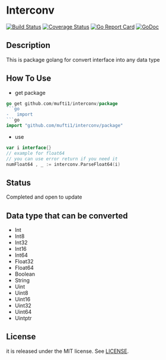 # Interconv
[![Build Status](https://travis-ci.org/mufti1/interconv.svg?branch=master)](https://travis-ci.org/mufti1/interconv) [![Coverage Status](https://coveralls.io/repos/github/mufti1/interconv/badge.svg?branch=master)](https://coveralls.io/github/mufti1/interconv?branch=master) [![Go Report Card](https://goreportcard.com/badge/github.com/mufti1/interconv)](https://goreportcard.com/report/github.com/mufti1/interconv) [![GoDoc](https://godoc.org/github.com/mufti1/interconv/package?status.svg)](https://godoc.org/github.com/mufti1/interconv/package)<br />

## Description
This is package golang for convert interface into any data type

## How To Use
-   get package
```go
go get github.com/mufti1/interconv/package
```go
-   import 
```go
import "github.com/mufti1/interconv/package"
```
-   use
```go
var i interface{}
// example for float64
// you can use error return if you need it
numFloat64 , _ := interconv.ParseFloat64(i)
```

## Status
Completed and open to update

## Data type that can be converted
-   Int
-   Int8
-   Int32
-   Int16
-   Int64
-   Float32
-   Float64
-   Boolean
-   String
-   Uint
-   Uint8
-   Uint16
-   Uint32
-   Uint64
-   Uintptr

## License

it is released under the MIT license. See 
[LICENSE](https://github.com/mufti1/interconv/blob/master/LICENSE).

